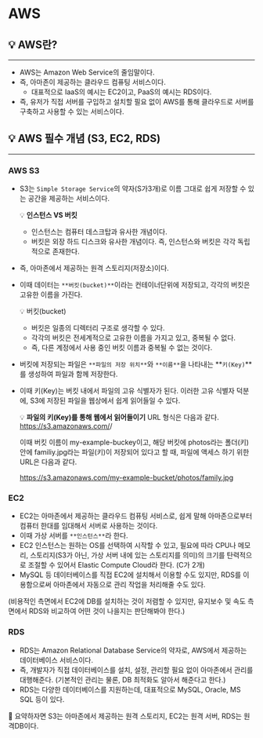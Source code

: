 # AWS

## 💡 AWS란?

---

- AWS는 Amazon Web Service의 줄임말이다.
- 즉, 아마존이 제공하는 클라우드 컴퓨팅 서비스이다.
    - 대표적으로 IaaS의 예시는 EC2이고, PaaS의 예시는 RDS이다.
- 즉, 유저가 직접 서버를 구입하고 설치할 필요 없이 AWS를 통해 클라우드로 서버를 구축하고 사용할 수 있는 서비스이다.

## 💡 AWS 필수 개념 (S3, EC2, RDS)

---

### AWS S3

- S3는 `Simple Storage Service`의 약자(S가3개)로 이름 그대로 쉽게 저장할 수 있는 공간을 제공하는 서비스이다.


    💡 **인스턴스 VS 버킷**
    - 인스턴스는 컴퓨터 데스크탑과 유사한 개념이다.
    - 버킷은 외장 하드 디스크와 유사한 개념이다.
    즉, 인스턴스와 버킷은 각각 독립적으로 존재한다.
    
- 즉, 아마존에서 제공하는 원격 스토리지(저장소)이다.
- 이때 데이터는 `**버킷(bucket)**`이라는 컨테이너단위에 저장되고, 각각의 버킷은 고유한 이름을 가진다.
    

    💡 버킷(bucket)
    - 버킷은 일종의 디렉터리 구조로 생각할 수 있다.
    - 각각의 버킷은 전세계적으로 고유한 이름을 가지고 있고, 중복될 수 없다.
    - 즉, 다른 계정에서 사용 중인 버킷 이름과 중복될 수 없는 것이다.

    
- 버킷에 저장되는 파일은 `**파일의 저장 위치**`와 `**이름**`을 나타내는 **`키(Key)`**를 생성하여 파일과 함께 저장한다.
- 이때 키(Key)는 버킷 내에서 파일의 고유 식별자가 된다.
이러한 고유 식별자 덕분에, S3에 저장된 파일을 웹상에서 쉽게 읽어들일 수 있다.


    💡 **파일의 키(Key)를 통해 웹에서 읽어들이기**
    URL 형식은 다음과 같다.
    https://s3.amazonaws.com/<bucket-name>/<key>
    
    이때 버킷 이름이 my-example-buckey이고, 해당 버킷에 photos라는 폴더(키) 안에 familiy.jpg라는 파일(키)이 저장되어 있다고 할 때,
    파일에 액세스 하기 위한 URL은 다음과 같다.
    
    https://s3.amazonaws.com/my-example-bucket/photos/family.jpg

    

### EC2

- EC2는 아마존에서 제공하는 클라우드 컴퓨팅 서비스로, 쉽게 말해 아마존으로부터 컴퓨터 한대를 임대해서 서버로 사용하는 것이다.
- 이때 가상 서버를 `**인스턴스**`라 한다.
- EC2 인스턴스는 원하는 OS를 선택하여 시작할 수 있고, 필요에 따라 CPU나 메모리, 스토리지(S3가 아닌, 가상 서버 내에 있는 스토리지를 의미)의 크기를 탄력적으로 조절할 수 있어서 Elastic Compute Cloud라 한다. (C가 2개)
- MySQL 등 데이터베이스를 직접 EC2에 설치해서 이용할 수도 있지만,
RDS를 이용함으로써 아마존에서 자동으로 관리 작업을 처리해줄 수도 있다.

(비용적인 측면에서 EC2에 DB를 설치하는 것이 저렴할 수 있지만, 유지보수 및 속도 측면에서 RDS와 비교하여 어떤 것이 나을지는 판단해봐야 한다.)

### RDS

- RDS는 Amazon Relational Database Service의 약자로, AWS에서 제공하는 데이터베이스 서비스이다.
- 즉, 개발자가 직접 데이터베이스를 설치, 설정, 관리할 필요 없이 아마존에서 관리를 대행해준다.
(기본적인 관리는 물론, DB 최적화도 알아서 해준다고 한다.)
- RDS는 다양한 데이터베이스를 지원하는데, 대표적으로 MySQL, Oracle, MS SQL 등이 있다.

📌 요약하자면 S3는 아마존에서 제공하는 원격 스토리지, EC2는 원격 서버, RDS는 원격DB이다.